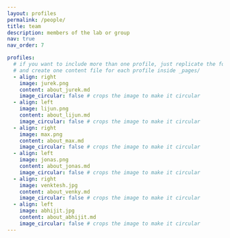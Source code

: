 ```yaml
---
layout: profiles
permalink: /people/
title: team
description: members of the lab or group
nav: true
nav_order: 7

profiles:
  # if you want to include more than one profile, just replicate the following block
  # and create one content file for each profile inside _pages/
  - align: right
    image: jurek.png
    content: about_jurek.md
    image_circular: false # crops the image to make it circular
  - align: left
    image: lijun.png
    content: about_lijun.md
    image_circular: false # crops the image to make it circular
  - align: right
    image: max.png
    content: about_max.md
    image_circular: false # crops the image to make it circular
  - align: left
    image: jonas.png
    content: about_jonas.md
    image_circular: false # crops the image to make it circular
  - align: right
    image: venktesh.jpg
    content: about_venky.md
    image_circular: false # crops the image to make it circular    
  - align: left
    image: abhijit.jpg
    content: about_abhijit.md
    image_circular: false # crops the image to make it circular
---
```

